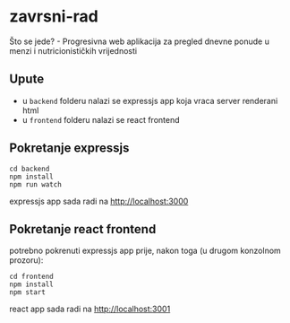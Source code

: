 # zavrsni-rad

Što se jede? - Progresivna web aplikacija za pregled dnevne ponude u menzi i nutricionističkih vrijednosti

## Upute

- u `backend` folderu nalazi se expressjs app koja vraca server renderani html
- u `frontend` folderu nalazi se react frontend

## Pokretanje expressjs

```
cd backend
npm install
npm run watch
```

expressjs app sada radi na <http://localhost:3000>

## Pokretanje react frontend

potrebno pokrenuti expressjs app prije, nakon toga (u drugom konzolnom prozoru):

```
cd frontend
npm install
npm start
```

react app sada radi na <http://localhost:3001>

